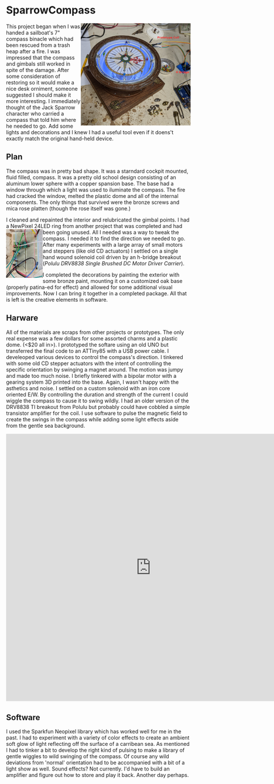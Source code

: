 # SparrowCompass
<img src="Photos/PXL_20201016_020629651.jpg" align="right" width="300px"/>

This project began when I was handed a sailboat's 7" compass binacle which had been rescued from a trash heap after a fire. I was impressed that the compass and gimbals still worked in spite of the damage. After some consideration of restoring so it would make a nice desk orniment, someone suggested I should make it more interesting.  I immediately thought of the Jack Sparrow character who carried a compass that told him where he needed to go.  Add some lights and decorations and I knew I had a useful tool even if it doens't exactly match the original hand-held device.

## Plan
The compass was in pretty bad shape. It was a starndard cockpit mounted, fluid filled, compass. It was a pretty old school design consisting of an aluminum lower sphere with a copper spansion base. The base had a window through which a light was used to iluminate the compass. The fire had cracked the window, melted the plastic dome and all of the internal components. The only things that survived were the bronze screws and mica rose platten (though the rose itself was gone.)

I cleaned and repainted the interior and relubricated the gimbal points. I had a NewPixel 24LED ring from another project that was completed and had been going unused.  <img src="Photos/IMG_20200923_101219.jpg" align="left" width="100px"/>
All I needed was a way to tweak the compass. I needed it to find the direction we needed to go.  After many experiments with a large array of small motors and steppers (like old CD actuators) I settled on a single hand wound solenoid coil driven by an h-bridge breakout (*Polulu DRV8838 Single Brushed DC Motor Driver Carrier*).  

I completed the decorations by painting the exterior with some bronze paint, mounting it on a customized oak base (properly patina-ed for effect) and allowed for some additional visual improvements. Now I can bring it together in a completed package.  All that is left is the creative elements in software.

## Harware
All of the materials are scraps from other projects or prototypes.  The only real expense was a few dollars for some assorted charms and a plastic dome. (<$20 all in>). I prototyped the softare using an old UNO but transferred the final code to an ATTiny85 with a USB power cable.  I develeoped various devices to control the compass's direction. I tinkered with some old CD stepper actuators with the intent of controlling the specific orientation by swinging a magnet around.  The motion was jumpy and made too much noise. I briefly tinkered with a bipolar motor with a gearing system 3D printed into the base. Again, I wasn't happy with the asthetics and noise.  I settled on a custom solenoid with an iron core oriented E/W. By controlling the duration and strength of the current I could wiggle the compass to cause it to swing wildly. I had an older version of the DRV8838 TI breakout from Polulu but probably could have cobbled a simple transistor amplifier for the coil.  I use software to pulse the magnetic field to create the swings in the compass while adding some light effects aside from the gentle sea background.  

<iframe width="789" height="730" src="https://www.youtube.com/embed/ZSw0zdNgRyQ" title="YouTube video player" frameborder="0" allow="accelerometer; autoplay; clipboard-write; encrypted-media; gyroscope; picture-in-picture" allowfullscreen></iframe>
<!--iframe width="789" height="730" src="https://www.youtube.com/embed/LiTZkOxYcNE" title="YouTube video player" frameborder="0" allow="accelerometer; autoplay; clipboard-write; encrypted-media; gyroscope; picture-in-picture" allowfullscreen></iframe-->

## Software
I used the Sparkfun Neopixel library which has worked well for me in the past. I had to experiment with a variety of color effects to create an ambient soft glow of light reflecting off the surface of a carribean sea.  As mentioned I had to tinker a bit to develop the right kind of pulsing to make a library of gentle wiggles to wild swinging of the compass. Of course any wild deviations from 'normal' orientation had to be accompanied with a bit of a light show as well.  Sound effects? Not currently. I'd have to build an amplifier and figure out how to store and play it back.  Another day perhaps.

